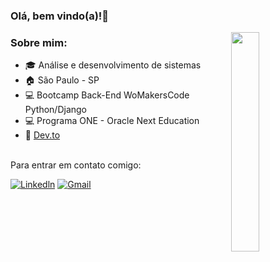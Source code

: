 
###  Olá, bem vindo(a)!👋
  <img src="https://static.vecteezy.com/system/resources/previews/019/153/003/original/3d-minimal-programming-icon-coding-screen-web-development-concept-laptop-with-a-coding-screen-and-a-coding-icon-3d-illustration-png.png" width="30%" height="30%" align="right">
  <ul style="margin-top: 10px">
</ul>

### Sobre mim:
  <ul style="margin-top: 0px">
    <li>  🎓 Análise e desenvolvimento de sistemas </li>
    <li>  🏠 São Paulo - SP </li>
    <li>  💻 Bootcamp Back-End WoMakersCode Python/Django </li>
    <li>  💻 Programa ONE - Oracle Next Education </li>   
    <li>  📃 <a href="https://dev.to/anafbarreto"> Dev.to</a></li>

</ul>
    

<br> 
Para entrar em contato comigo: <br>

[![Linkedln](https://img.shields.io/badge/LinkedIn-0077B5?style=for-the-badge&logo=linkedin&logoColor=white)](https://www.linkedin.com/in/anacarolinafonsecabarreto/)
[![Gmail](https://img.shields.io/badge/Gmail-D14836?style=for-the-badge&logo=gmail&logoColor=white)](mailto:anacarolinafbarreto@gmail.com)
